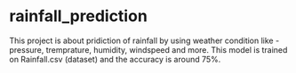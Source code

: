 # rainfall_prediction
This project is about pridiction of rainfall by using weather condition like - pressure, tremprature, humidity, windspeed and more.
This model is trained on Rainfall.csv (dataset) and the accuracy is around 75%.
